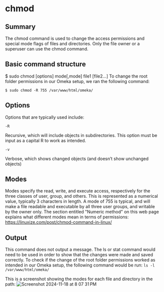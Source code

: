 # chmod
## Summary
The chmod command is used to change the access permissions and special mode flags of files and directories. Only the file owner or a superuser can use the chmod command. 

## Basic command structure 
$ sudo chmod [options] mode[,mode] file1 [file2…]
To change the root folder permissions in our Omeka setup, we ran the following command: 

`$ sudo chmod -R 755 /var/www/html/omeka/`

## Options
Options that are typically used include:

`-R`

Recursive, which will include objects in subdirectories. This option must be input as a capital R to work as intended.

`-v`

Verbose, which shows changed objects (and doesn’t show unchanged objects)

## Modes
Modes specify the read, write, and execute access, respectively for the three classes of user, group, and others. This is represented as a numerical value, typically 3 characters in length. A mode of 755 is typical, and will make a file readable and executable by all three user groups, and writable by the owner only. The section entitled "Numeric method" on this web page explains what different modes mean in terms of permissions: https://linuxize.com/post/chmod-command-in-linux/ 

## Output 
This command does not output a message. The ls or stat command would need to be used in order to show that the changes were made and saved correctly. To check if the change of the root folder permissions worked as intended in our Omeka setup, the following command would be run: 
`ls -l /var/www/html/omeka/`

This is a screenshot showing the modes for each file and directory in the path: 
![Screenshot 2024-11-18 at 8 07 31 PM](https://github.com/user-attachments/assets/1e700843-e948-439e-91ce-eaa1b08d25c1)

